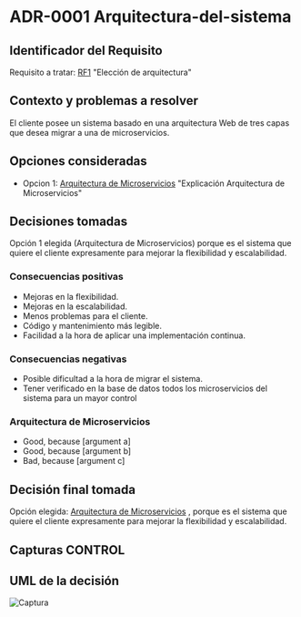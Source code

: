 # ADR-0001 Arquitectura-del-sistema

## Identificador del Requisito

Requisito a tratar: [RF1](https://github.com/kikmar/DAS-GRUPO-8/blob/feature/Semana2/Semana%202/Requisitos/rf1.md) "Elección de arquitectura"

## Contexto y problemas a resolver

El cliente posee un sistema basado en una arquitectura Web de tres capas que desea migrar a una de microservicios.

## Opciones consideradas

* Opcion 1: [Arquitectura de Microservicios](https://docs.microsoft.com/es-es/azure/architecture/guide/architecture-styles/microservices) "Explicación Arquitectura de Microservicios"

## Decisiones tomadas

Opción 1 elegida (Arquitectura de Microservicios) porque es el sistema que quiere el cliente expresamente para mejorar la flexibilidad y escalabilidad.


### Consecuencias positivas <!-- optional -->

* Mejoras en la flexibilidad.
* Mejoras en la escalabilidad.
* Menos problemas para el cliente.
* Código y mantenimiento más legible.
* Facilidad a la hora de aplicar una implementación continua.


### Consecuencias negativas <!-- optional -->

* Posible dificultad a la hora de migrar el sistema.
* Tener verificado en la base de datos todos los microservicios del sistema para un mayor control

### Arquitectura de Microservicios

* Good, because [argument a]
* Good, because [argument b]
* Bad, because [argument c]

## Decisión final tomada

Opción elegida: [Arquitectura de Microservicios](https://docs.microsoft.com/es-es/azure/architecture/guide/architecture-styles/microservices) , porque es el sistema que quiere el cliente expresamente para mejorar la flexibilidad y escalabilidad.

## Capturas CONTROL 

## UML de la decisión

![Captura](https://github.com/kikmar/DAS-GRUPO-8/blob/feature/Semana2/Semana%202/uml/Captura.png)





